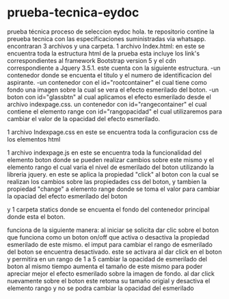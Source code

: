 # prueba-tecnica-eydoc
prueba técnica proceso de seleccion eydoc 
hola. te repositorio contine la preueba tecnica con las especificaciones suministradas via whatsapp.
encontraran 3 archivos y una carpeta. 
1 archivo Index.html:
  en este se encuentra toda la estructura html de la prueba 
  esta incluye los link's correspondientes al framework Bootstrap version 5 
  y el cdn correspondiente a Jquery 3.5.1.
  este cuenta con la siguiente estructura.
 -un contenedor donde se encuenta el titulo y el numero de identificacion del aspirante.
 -un contenedor con el id="rootcontainer" el cual tiene como fondo una imagen sobre la cual
  se vera el efecto esmerilado del boton.
 -un boton con id="glassbtn" al cual aplicamos el efecto esmerilado desde el archivo indexpage.css.
  un contenedor con id="rangecontainer" el cual contiene el elemento range con id="rangopacidad" el 
  cual utilizaremos para cambiar el valor de la opacidad del efecto esmerilado.
  
1 archivo Indexpage.css 
  en este se encuentra toda la configuracion css de los elementos html

1 archivo indexpage.js 
  en este se encuentra toda la funcionalidad del elemento boton 
  donde se pueden realizar cambios sobre este mismo y el elemento rango el cual varia el nivel de esmerilado del boton 
  utilizando la libreria jquery.
  en este se aplica la propiedad "click" al boton 
 con la cual se realizan los cambios sobre las propiedades css del boton,
 y tambien la propiedad "change" a elemento range donde se toma el valor para
 cambiar la opaciad del efecto esmerilado del boton
  

y 1 carpeta statics donde se encuenta el fondo del contenedor principal donde esta el boton.

funciona de la siguiente manera:
al iniciar se solicita dar clic sobre el boton que funciona como un boton on/off que 
activa o desactiva la propiedad esmerilado de este mismo.
el imput para cambiar el rango de esmerilado del boton se encuentra desactivado. este se
activara al dar click en el boton y permitira en un rango de 1 a 5 cambiar la opacidad de
esmerilado del boton al mismo tiempo aumenta el tamaño de este mismo para poder apreciar mejor
el efecto esmerilado sobre la imagen de fondo. al dar click nuevamente sobre el boton este retoma
su tamaño origial y desactiva el elemento rango y no se podra cambiar la opacidad del esmerilado
